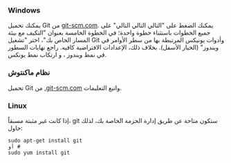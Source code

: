 ### Windows

يمكنك تحميل Git من [ git-scm.com](http://git-scm.com/). يمكنك الضغط على "التالي التالي التالي" على جميع الخطوات باستثناء خطوة واحدة؛ في الخطوة الخامسة بعنوان "التكيف مع بيئة المسار الخاص بك"، اختر "تشغيل Git وأدوات يونيكس المرتبطة بها من سطر الأوامر في ويندوز" (الخيار الأسفل). بخلاف ذلك، الإعدادات الافتراضية كافيه. راجع نهايات السطور في نمط ويندوز ، و ارتكاب نمط يونكس.

### نظام ماكنتوش

تحميل Git من [.git-scm.com](http://git-scm.com/) واتبع التعليمات.

### Linux

إذا كانت غير مثبتة مسبقاً، git ستكون متاحة عن طريق إدارة الحزمة الخاصة بك، لذلك حاول:

    sudo apt-get install git
    أو #
    sudo yum install git
